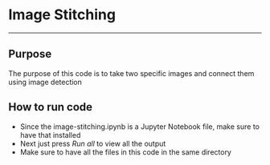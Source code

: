 # Image Stitching
---
## Purpose 
The purpose of this code is to take two specific images and connect them using image detection

## How to run code
* Since the image-stitching.ipynb is a Jupyter Notebook file, make sure to have that installed
* Next just press *Run all* to view all the output
* Make sure to have all the files in this code in the same directory

